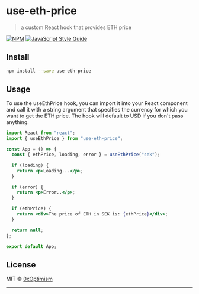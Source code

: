 # use-eth-price

> a custom React hook that provides ETH price

[![NPM](https://img.shields.io/npm/v/use-eth-price.svg)](https://www.npmjs.com/package/use-eth-price) [![JavaScript Style Guide](https://img.shields.io/badge/code_style-standard-brightgreen.svg)](https://standardjs.com)

## Install

```bash
npm install --save use-eth-price
```

## Usage

To use the useEthPrice hook, you can import it into your React component and call it with a string argument that specifies the currency for which you want to get the ETH price. The hook will default to USD if you don't pass anything.

```jsx
import React from "react";
import { useEthPrice } from "use-eth-price";

const App = () => {
  const { ethPrice, loading, error } = useEthPrice("sek");

  if (loading) {
    return <p>Loading...</p>;
  }

  if (error) {
    return <p>Error..</p>;
  }

  if (ethPrice) {
    return <div>The price of ETH in SEK is: {ethPrice}</div>;
  }

  return null;
};

export default App;
```

## License

MIT © [0xOptimism](https://github.com/0xOptimism)

---
